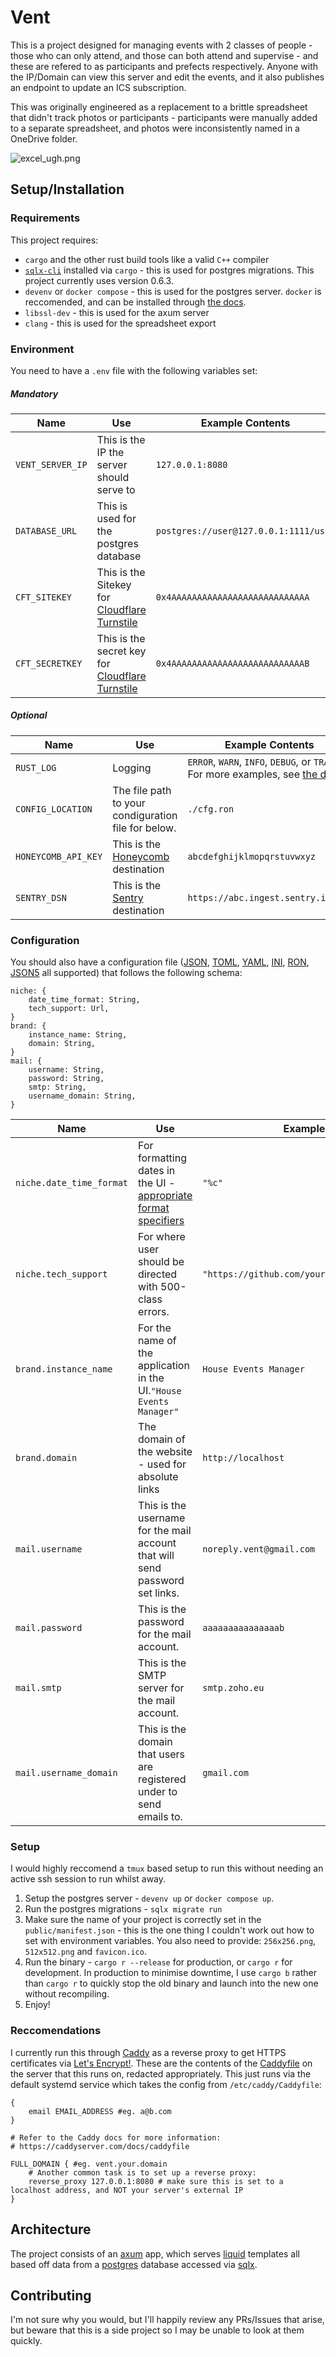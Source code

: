 # Vent

This is a project designed for managing events with 2 classes of people - those who can only attend, and those can both
attend and supervise - and these are refered to as participants and prefects respectively. Anyone with the IP/Domain can
view this server and edit the events, and it also publishes an endpoint to update an ICS subscription.

This was originally engineered as a replacement to a brittle spreadsheet that didn't track photos or participants -
participants were manually added to a separate spreadsheet, and photos were inconsistently named in a OneDrive folder.

![excel_ugh.png](excel_ugh.png)

## Setup/Installation

### Requirements

This project requires:

- `cargo` and the other rust build tools like a valid `C++` compiler
- [`sqlx-cli`](https://lib.rs/crates/sqlx-cli) installed via `cargo` - this is used for postgres migrations. This project currently uses version 0.6.3.
- `devenv` or `docker compose` - this is used for the postgres server. `docker` is reccomended, and can be installed through [the docs](https://docs.docker.com/engine/install/ubuntu/).
- `libssl-dev` - this is used for the axum server
- `clang` - this is used for the spreadsheet export

### Environment

You need to have a `.env` file with the following variables set:

##### Mandatory

| Name             | Use                                                                                             | Example Contents                      |
|------------------|-------------------------------------------------------------------------------------------------|---------------------------------------|
| `VENT_SERVER_IP` | This is the IP the server should serve to                                                       | `127.0.0.1:8080`                      |
| `DATABASE_URL`   | This is used for the postgres database                                                          | `postgres://user@127.0.0.1:1111/user` |
| `CFT_SITEKEY`    | This is the Sitekey for [Cloudflare Turnstile](https://developers.cloudflare.com/turnstile/)    | `0x4AAAAAAAAAAAAAAAAAAAAAAAAAAA`      |
| `CFT_SECRETKEY`  | This is the secret key for [Cloudflare Turnstile](https://developers.cloudflare.com/turnstile/) | `0x4AAAAAAAAAAAAAAAAAAAAAAAAAAB`      |

##### Optional

| Name                | Use                                                          | Example Contents                                                                                                                                                                           | Default               |
|---------------------|--------------------------------------------------------------|--------------------------------------------------------------------------------------------------------------------------------------------------------------------------------------------|-----------------------|
| `RUST_LOG`          | Logging                                                      | `ERROR`, `WARN`, `INFO`, `DEBUG`, or `TRACE`. For more examples, see [the docs](https://docs.rs/tracing-subscriber/latest/tracing_subscriber/filter/struct.EnvFilter.html#example-syntax). | No logging            |
| `CONFIG_LOCATION`   | The file path to your condiguration file for below.          | `./cfg.ron`                                                                                                                                                                                | `./config/local.toml` |
| `HONEYCOMB_API_KEY` | This is the [Honeycomb](https://honeycomb.io) destination    | `abcdefghijklmopqrstuvwxyz`                                                                                                                                                                | N/A                   |
| `SENTRY_DSN`        | This is the [Sentry](https://sentry.io/welcome/) destination | `https://abc.ingest.sentry.io/123`                                                                                                                                                         | N/A                   |

### Configuration

You should also have a configuration
file ([JSON](https://www.json.org/json-en.html), [TOML](https://toml.io/en/), [YAML](https://yaml.org/), [INI](https://en.wikipedia.org/wiki/INI_file), [RON](https://lib.rs/crates/ron), [JSON5](https://json5.org/)
all supported) that follows the following schema:

```
niche: {
    date_time_format: String,
    tech_support: Url,
}
brand: {
    instance_name: String,
    domain: String,
}
mail: {
    username: String,
    password: String,
    smtp: String,
    username_domain: String,
}
```

| Name                     | Use                                                                                                                               | Example Contents                                    |
|--------------------------|-----------------------------------------------------------------------------------------------------------------------------------|-----------------------------------------------------|
| `niche.date_time_format` | For formatting dates in the UI - [appropriate format specifiers](https://docs.rs/chrono/0.4.24/chrono/format/strftime/index.html) | `"%c"`                                              |
| `niche.tech_support`     | For where user should be directed with 500-class errors.                                                                          | `"https://github.com/yourname/yourfork/issues/new"` |
| `brand.instance_name`    | For the name of the application in the UI.`"House Events Manager"`                                                                | `House Events Manager`                              |
| `brand.domain`           | The domain of the website - used for absolute links                                                                               | `http://localhost`                                  |
| `mail.username`          | This is the username for the mail account that will send password set links.                                                      | `noreply.vent@gmail.com`                            |
| `mail.password`          | This is the password for the mail account.                                                                                        | `aaaaaaaaaaaaaaab`                                  |
| `mail.smtp`              | This is the SMTP server for the mail account.                                                                                     | `smtp.zoho.eu`                                      |
| `mail.username_domain`   | This is the domain that users are registered under to send emails to.                                                             | `gmail.com`                                         |

### Setup

I would highly reccomend a `tmux` based setup to run this without needing an active ssh session to run whilst away.

1) Setup the postgres server - `devenv up` or `docker compose up`.
2) Run the postgres migrations - `sqlx migrate run`
3) Make sure the name of your project is correctly set in the `public/manifest.json` - this is the one thing I couldn't work out how to set with environment variables. You also need to provide: `256x256.png`, `512x512.png` and `favicon.ico`.
4) Run the binary - `cargo r --release` for production, or `cargo r` for development. In production to minimise
   downtime, I use `cargo b` rather than `cargo r` to quickly stop the old binary and launch into the new one without
   recompiling.
5) Enjoy!

### Reccomendations

I currently run this through [Caddy](https://caddyserver.com/) as a reverse proxy to get HTTPS certificates
via [Let's Encrypt!](https://letsencrypt.org/).
These are the contents of the [Caddyfile](https://caddyserver.com/docs/caddyfile) on the server that this runs on,
redacted appropriately. This just runs via the default systemd service which takes the config
from `/etc/caddy/Caddyfile`:

```
{
    email EMAIL_ADDRESS #eg. a@b.com
}

# Refer to the Caddy docs for more information:
# https://caddyserver.com/docs/caddyfile

FULL_DOMAIN { #eg. vent.your.domain
    # Another common task is to set up a reverse proxy:
    reverse_proxy 127.0.0.1:8080 # make sure this is set to a localhost address, and NOT your server's external IP
}
```

## Architecture

The project consists of an [axum](https://lib.rs/axum) app, which serves [liquid](https://shopify.github.io/liquid/)
templates all based off data from a [postgres](https://www.postgresql.org/) database accessed via [sqlx](https://lib.rs/crates/sqlx).

## Contributing

I'm not sure why you would, but I'll happily review any PRs/Issues that arise, but beware that this is a side project so I may be unable to look at them quickly.
